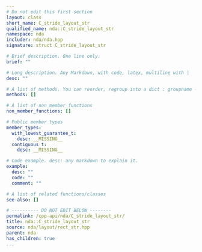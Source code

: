```yaml
---
# Do not edit this first section
layout: class
short_name: C_stride_layout_str
qualified_name: nda::C_stride_layout_str
namespace: nda
includer: nda/nda.hpp
signature: struct C_stride_layout_str

# Brief description. One line only.
brief: ""

# Long description. Any Markdown, with code, latex, multiline with |
desc: ""

# A list of methods. You can reorder, regroup into a dict : groupname -> list
methods: []

# A list of non_member_functions
non_member_functions: []

# Public member types
member_types:
  with_lowest_guarantee_t:
    desc: __MISSING__
  contiguous_t:
    desc: __MISSING__

# Code example. desc: any markdown to explain it.
example:
  desc: ""
  code: ""
  comment: ""

# A list of related functions/classes
see-also: []

# ---------- DO NOT EDIT BELOW --------
permalink: /cpp-api/nda/C_stride_layout_str/
title: nda::C_stride_layout_str
source: nda/layout/rect_str.hpp
parent: nda
has_children: true
...
```


